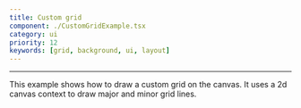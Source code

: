 ```yaml
---
title: Custom grid
component: ./CustomGridExample.tsx
category: ui
priority: 12
keywords: [grid, background, ui, layout]
---
```


---

This example shows how to draw a custom grid on the canvas. It uses a 2d canvas context to draw major and minor grid lines.
